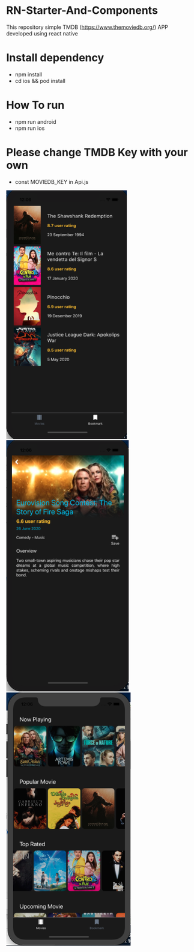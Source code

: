 # RN-Starter-And-Components
This repository simple TMDB (https://www.themoviedb.org/) APP developed using react native

# Install dependency
- npm install
- cd ios && pod install

# How To run 
- npm run android
- npm run ios

# Please change TMDB Key with your own
- const MOVIEDB_KEY in Api.js

![Alt text](ss1.png?raw=true "SS1")
![Alt text](ss2.png?raw=true "SS2")
![Alt text](ss3.png?raw=true "SS3")
